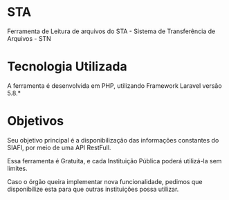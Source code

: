 # STA

Ferramenta de Leitura de arquivos do STA - Sistema de Transferência de Arquivos - STN

# Tecnologia Utilizada

A ferramenta é desenvolvida em PHP, utilizando  Framework Laravel versão 5.8.*

# Objetivos

Seu objetivo principal é a disponibilização das informações constantes do SIAFI, por meio de uma API RestFull.

Essa ferramenta é Gratuita, e cada Instituição Pública poderá utilizá-la sem limites.
 
Caso o órgão queira implementar nova funcionalidade, pedimos que disponibilize esta para que outras instituições possa utilizar.

